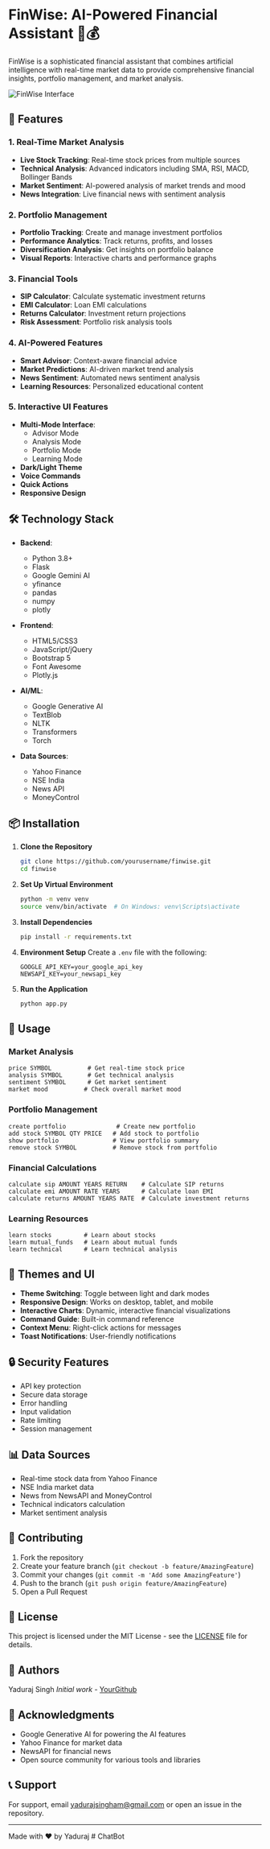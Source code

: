 # FinWise: AI-Powered Financial Assistant 🤖💰

FinWise is a sophisticated financial assistant that combines artificial intelligence with real-time market data to provide comprehensive financial insights, portfolio management, and market analysis.

![FinWise Interface](screenshots/finwise.png)

## 🌟 Features

### 1. Real-Time Market Analysis
- **Live Stock Tracking**: Real-time stock prices from multiple sources
- **Technical Analysis**: Advanced indicators including SMA, RSI, MACD, Bollinger Bands
- **Market Sentiment**: AI-powered analysis of market trends and mood
- **News Integration**: Live financial news with sentiment analysis

### 2. Portfolio Management
- **Portfolio Tracking**: Create and manage investment portfolios
- **Performance Analytics**: Track returns, profits, and losses
- **Diversification Analysis**: Get insights on portfolio balance
- **Visual Reports**: Interactive charts and performance graphs

### 3. Financial Tools
- **SIP Calculator**: Calculate systematic investment returns
- **EMI Calculator**: Loan EMI calculations
- **Returns Calculator**: Investment return projections
- **Risk Assessment**: Portfolio risk analysis tools

### 4. AI-Powered Features
- **Smart Advisor**: Context-aware financial advice
- **Market Predictions**: AI-driven market trend analysis
- **News Sentiment**: Automated news sentiment analysis
- **Learning Resources**: Personalized educational content

### 5. Interactive UI Features
- **Multi-Mode Interface**: 
  - Advisor Mode
  - Analysis Mode
  - Portfolio Mode
  - Learning Mode
- **Dark/Light Theme**
- **Voice Commands**
- **Quick Actions**
- **Responsive Design**

## 🛠️ Technology Stack

- **Backend**:
  - Python 3.8+
  - Flask
  - Google Gemini AI
  - yfinance
  - pandas
  - numpy
  - plotly

- **Frontend**:
  - HTML5/CSS3
  - JavaScript/jQuery
  - Bootstrap 5
  - Font Awesome
  - Plotly.js

- **AI/ML**:
  - Google Generative AI
  - TextBlob
  - NLTK
  - Transformers
  - Torch

- **Data Sources**:
  - Yahoo Finance
  - NSE India
  - News API
  - MoneyControl

## 📦 Installation

1. **Clone the Repository**
   ```bash
   git clone https://github.com/yourusername/finwise.git
   cd finwise
   ```

2. **Set Up Virtual Environment**
   ```bash
   python -m venv venv
   source venv/bin/activate  # On Windows: venv\Scripts\activate
   ```

3. **Install Dependencies**
   ```bash
   pip install -r requirements.txt
   ```

4. **Environment Setup**
   Create a `.env` file with the following:
   ```
   GOOGLE_API_KEY=your_google_api_key
   NEWSAPI_KEY=your_newsapi_key
   ```

5. **Run the Application**
   ```bash
   python app.py
   ```

## 🚀 Usage

### Market Analysis
```
price SYMBOL          # Get real-time stock price
analysis SYMBOL       # Get technical analysis
sentiment SYMBOL      # Get market sentiment
market mood          # Check overall market mood
```

### Portfolio Management
```
create portfolio              # Create new portfolio
add stock SYMBOL QTY PRICE   # Add stock to portfolio
show portfolio               # View portfolio summary
remove stock SYMBOL          # Remove stock from portfolio
```

### Financial Calculations
```
calculate sip AMOUNT YEARS RETURN    # Calculate SIP returns
calculate emi AMOUNT RATE YEARS      # Calculate loan EMI
calculate returns AMOUNT YEARS RATE  # Calculate investment returns
```

### Learning Resources
```
learn stocks         # Learn about stocks
learn mutual_funds   # Learn about mutual funds
learn technical      # Learn technical analysis
```

## 🎨 Themes and UI

- **Theme Switching**: Toggle between light and dark modes
- **Responsive Design**: Works on desktop, tablet, and mobile
- **Interactive Charts**: Dynamic, interactive financial visualizations
- **Command Guide**: Built-in command reference
- **Context Menu**: Right-click actions for messages
- **Toast Notifications**: User-friendly notifications

## 🔒 Security Features

- API key protection
- Secure data storage
- Error handling
- Input validation
- Rate limiting
- Session management

## 📊 Data Sources

- Real-time stock data from Yahoo Finance
- NSE India market data
- News from NewsAPI and MoneyControl
- Technical indicators calculation
- Market sentiment analysis

## 🤝 Contributing

1. Fork the repository
2. Create your feature branch (`git checkout -b feature/AmazingFeature`)
3. Commit your changes (`git commit -m 'Add some AmazingFeature'`)
4. Push to the branch (`git push origin feature/AmazingFeature`)
5. Open a Pull Request

## 📝 License

This project is licensed under the MIT License - see the [LICENSE](LICENSE) file for details.

## 👥 Authors

Yaduraj Singh *Initial work* - [YourGithub](https://github.com/YadurajManu)

## 🙏 Acknowledgments

- Google Generative AI for powering the AI features
- Yahoo Finance for market data
- NewsAPI for financial news
- Open source community for various tools and libraries

## 📞 Support

For support, email yadurajsingham@gmail.com or open an issue in the repository.

---

Made with ❤️ by Yaduraj # ChatBot
